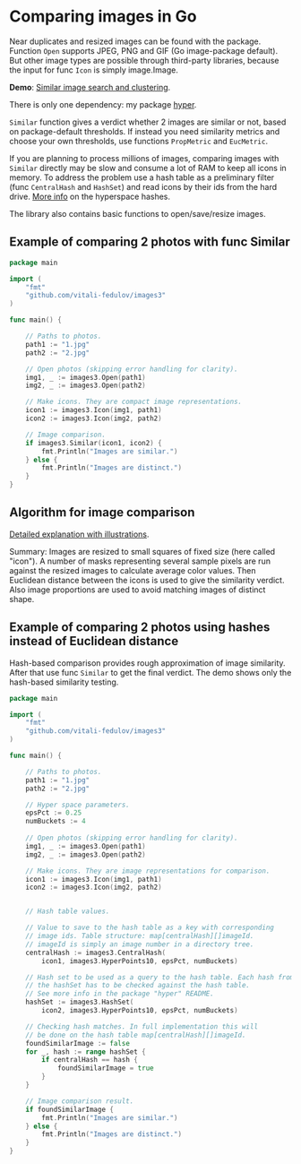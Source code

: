 # Comparing images in Go

Near duplicates and resized images can be found with the package. Function `Open` supports JPEG, PNG and GIF (Go image-package default). But other image types are possible through third-party libraries, because the input for func `Icon` is simply image.Image.

**Demo**: [Similar image search and clustering](https://similar.pictures).

There is only one dependency: my package [hyper](https://github.com/vitali-fedulov/hyper).

`Similar` function gives a verdict whether 2 images are similar or not, based on package-default thresholds. If instead you need similarity metrics and choose your own thresholds, use functions `PropMetric` and `EucMetric`.

If you are planning to process millions of images, comparing images with `Similar` directly may be slow and consume a lot of RAM to keep all icons in memory. To address the problem use a hash table as a preliminary filter (func `CentralHash` and `HashSet`) and read icons by their ids from the hard drive. [More info](https://vitali-fedulov.github.io/algorithm-for-hashing-high-dimensional-float-vectors.html) on the hyperspace hashes.

The library also contains basic functions to open/save/resize images.


## Example of comparing 2 photos with func Similar

```go
package main

import (
	"fmt"
	"github.com/vitali-fedulov/images3"
)

func main() {

	// Paths to photos.
	path1 := "1.jpg"
	path2 := "2.jpg"

	// Open photos (skipping error handling for clarity).
	img1, _ := images3.Open(path1)
	img2, _ := images3.Open(path2)

	// Make icons. They are compact image representations.
	icon1 := images3.Icon(img1, path1)
	icon2 := images3.Icon(img2, path2)

	// Image comparison.
	if images3.Similar(icon1, icon2) {
		fmt.Println("Images are similar.")
	} else {
		fmt.Println("Images are distinct.")
	}
}
```

## Algorithm for image comparison

[Detailed explanation with illustrations](https://vitali-fedulov.github.io/algorithm-for-perceptual-image-comparison.html).

Summary: Images are resized to small squares of fixed size (here called "icon"). A number of masks representing several sample pixels are run against the resized images to calculate average color values. Then Euclidean distance between the icons is used to give the similarity verdict. Also image proportions are used to avoid matching images of distinct shape.


## Example of comparing 2 photos using hashes instead of Euclidean distance

Hash-based comparison provides rough approximation of image similarity. After that use func `Similar` to get the final verdict. The demo shows only the hash-based similarity testing.

```go
package main

import (
	"fmt"
	"github.com/vitali-fedulov/images3"
)

func main() {

	// Paths to photos.
	path1 := "1.jpg"
	path2 := "2.jpg"

	// Hyper space parameters.
	epsPct := 0.25
	numBuckets := 4
	
	// Open photos (skipping error handling for clarity).
	img1, _ := images3.Open(path1)
	img2, _ := images3.Open(path2)

	// Make icons. They are image representations for comparison.
	icon1 := images3.Icon(img1, path1)
	icon2 := images3.Icon(img2, path2)


	// Hash table values.

	// Value to save to the hash table as a key with corresponding
	// image ids. Table structure: map[centralHash][]imageId.
	// imageId is simply an image number in a directory tree.
	centralHash := images3.CentralHash(
		icon1, images3.HyperPoints10, epsPct, numBuckets)

	// Hash set to be used as a query to the hash table. Each hash from
	// the hashSet has to be checked against the hash table.
	// See more info in the package "hyper" README.
	hashSet := images3.HashSet(
		icon2, images3.HyperPoints10, epsPct, numBuckets)

	// Checking hash matches. In full implementation this will
	// be done on the hash table map[centralHash][]imageId.
	foundSimilarImage := false
	for _, hash := range hashSet {
		if centralHash == hash {
			foundSimilarImage = true
		}
	}

	// Image comparison result.
	if foundSimilarImage {
		fmt.Println("Images are similar.")
	} else {
		fmt.Println("Images are distinct.")
	}
}
```
